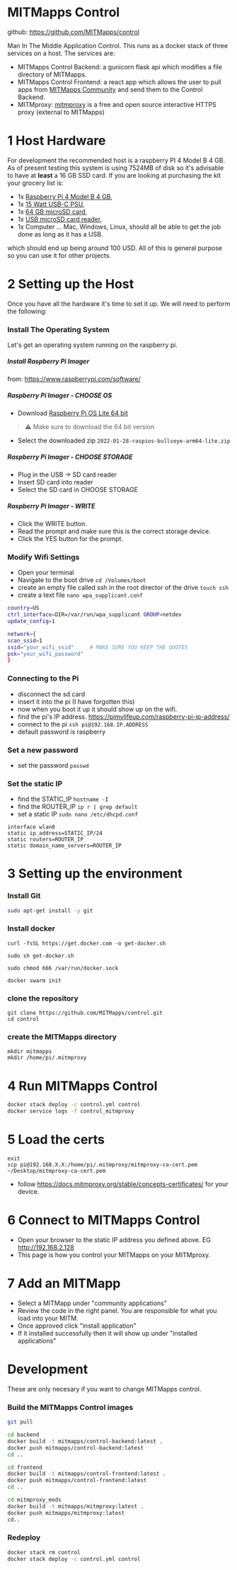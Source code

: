 # MITMapps Control
github: https://github.com/MITMapps/control

Man In The Middle Application Control. This runs as a docker stack of three services on a host.
The services are:
- MITMapps Control Backend: a gunicorn flask api which modifies a file directory of MITMapps. 
- MITMapps Control Frontend: a react app which allows the user to pull apps from [MITMapps Community](https://mitmapps.ca)
and send them to the Control Backend. 
- MITMproxy: [mitmproxy](https://mitmproxy.org) is a free and open source interactive HTTPS proxy (external to MITMapps) 

# 1 Host Hardware
For development the recommended host is a raspberry PI 4 Model B 4 GB. As of present testing this system is using
7524MB of disk so it's advisable to have at **least** a 16 GB SSD card. If you are looking at purchasing the kit your 
grocery list is:
- 1x [Raspberry Pi 4 Model B 4 GB](https://www.sparkfun.com/products/15446?src=raspberrypi),
- 1x [15 Watt USB-C PSU](https://www.sparkfun.com/products/15448),
- 1x [64 GB microSD card](https://www.amazon.com/SAMSUNG-Adapter-microSDXC-MB-ME64KA-AM/dp/B09B1F9L52/ref=sr_1_5?keywords=micro+sd&qid=1647272215&sr=8-5),
- 1x [USB microSD card reader](https://www.amazon.com/SanDisk-MobileMate-microSD-Card-Reader/dp/B07G5JV2B5/ref=sr_1_3?keywords=micro+sd+reader+usb&qid=1647272249&sprefix=micro+sd+read%2Caps%2C127&sr=8-3),
- 1x Computer ... Mac, Windows, Linux, should all be able to get the job done as long as it has a USB.

which should end up being around 100 USD. All of this is general purpose so you can use it for other projects.
# 2 Setting up the  Host
Once you have all the hardware it's time to set it up. We will need to perform the following:

### Install The Operating System
Let's get an operating system running on the raspberry pi.
##### Install Raspberry Pi Imager
from: https://www.raspberrypi.com/software/
##### Raspberry Pi Imager - CHOOSE OS
- Download [Raspberry Pi OS Lite 64 bit](https://www.raspberrypi.com/software/operating-systems/#raspberry-pi-os-64-bit)
> :warning: Make sure to download the 64 bit version
- Select the downloaded zip `2022-01-28-raspios-bullseye-arm64-lite.zip`
##### Raspberry Pi Imager - CHOOSE STORAGE
- Plug in the USB -> SD card reader
- Insert SD card into reader
- Select the SD card in CHOOSE STORAGE
##### Raspberry Pi Imager - WRITE
- Click the WRITE button.
- Read the prompt and make sure this is the correct storage device.
- Click the YES button for the prompt.
### Modify Wifi Settings
- Open your terminal
- Navigate to the boot drive `cd /Volumes/boot`
- create an empty file called ssh in the root director of the drive `touch ssh`
- create a text file `nano wpa_supplicant.conf`
```bash
country=US
ctrl_interface=DIR=/var/run/wpa_supplicant GROUP=netdev
update_config=1

network={
scan_ssid=1
ssid="your_wifi_ssid"     # MAKE SURE YOU KEEP THE QUOTES
psk="your_wifi_password"
}
```
### Connecting to the Pi
- disconnect the sd card
- insert it into the pi (I have forgotten this)
- now when you boot it up it should show up on the wifi.
- find the pi's IP address. https://pimylifeup.com/raspberry-pi-ip-address/
- connect to the pi `ssh pi@192.168.IP.ADDRESS`
- default password is raspberry

### Set a new password
- set the password `passwd`

### Set the static IP 
- find the STATIC_IP `hostname -I`
- find the ROUTER_IP `ip r | grep default`
- set a static IP `sudo nano /etc/dhcpd.conf`
```
interface wlan0
static ip_address=STATIC_IP/24
static routers=ROUTER_IP
static domain_name_servers=ROUTER_IP
```
# 3 Setting up the environment
### Install Git
```bash
sudo apt-get install -y git 
```
### Install docker
```
curl -fsSL https://get.docker.com -o get-docker.sh

sudo sh get-docker.sh

sudo chmod 666 /var/run/docker.sock

docker swarm init
```
### clone the repository
```
git clone https://github.com/MITMapps/control.git
cd control
```

### create the MITMapps directory
```
mkdir mitmapps
mkdir /home/pi/.mitmproxy
```

# 4 Run MITMapps Control
```bash
docker stack deploy -c control.yml control
docker service logs -f control_mitmproxy
```

# 5 Load the certs
```
exit 
scp pi@192.168.X.X:/home/pi/.mitmproxy/mitmproxy-ca-cert.pem ~/Desktop/mitmproxy-ca-cert.pem
```
- follow https://docs.mitmproxy.org/stable/concepts-certificates/ for your device.
# 6 Connect to MITMapps Control
- Open your browser to the static IP address you defined above. EG http://192.168.2.128
- This page is how you control your MITMapps on your MITMproxy.

# 7 Add an MITMapp
- Select a MITMapp under "community applications"
- Review the code in the right panel. You are responsible for what you load into your MITM.
- Once approved click "install application"
- If it installed successfully then it will show up under "installed applications"

# Development
These are only necesary if you want to change MITMapps control.
### Build the MITMapps Control images
```bash
git pull

cd backend 
docker build -t mitmapps/control-backend:latest .
docker push mitmapps/control-backend:latest
cd ..

cd frontend 
docker build -t mitmapps/control-frontend:latest .
docker push mitmapps/control-frontend:latest
cd ..

cd mitmproxy_mods
docker build -t mitmapps/mitmproxy:latest .
docker push mitmapps/mitmproxy:latest
cd..
```


### Redeploy
```bash
docker stack rm control
docker stack deploy -c control.yml control
```
